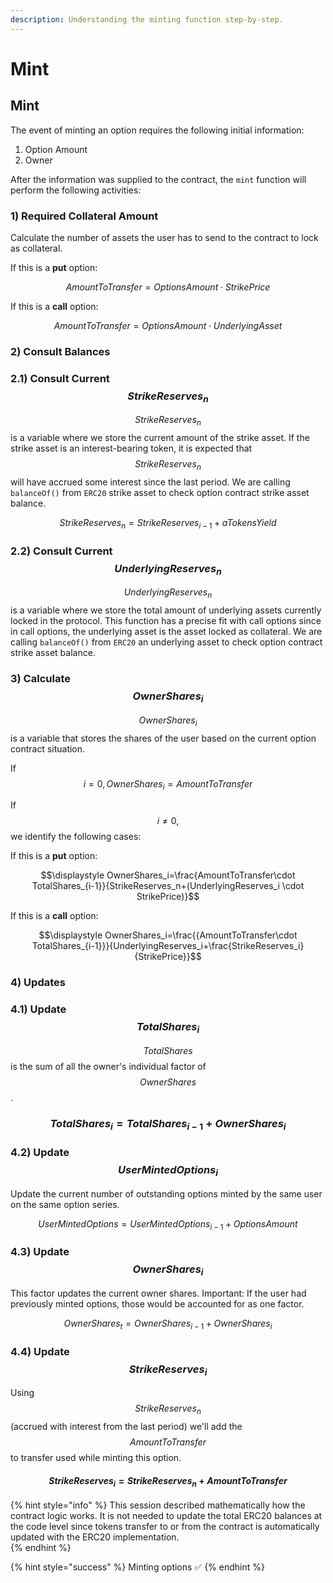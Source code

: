 ```yaml
---
description: Understanding the minting function step-by-step.
---
```


# Mint

## Mint

The event of minting an option requires the following initial information:  
1. Option Amount  
2. Owner

After the information was supplied to the contract, the `mint` function will perform the following activities:

### 1\) Required Collateral Amount

Calculate the number of assets the user has to send to the contract to lock as collateral. 

If this is a **put** option:  


$$AmountToTransfer=OptionsAmount\cdot StrikePrice$$ 

If this is a **call** option:  


$$AmountToTransfer=OptionsAmount\cdot UnderlyingAsset$$ 

### 2\) Consult Balances

### 2.1\) Consult Current $$StrikeReserves_n$$

$$StrikeReserves_n$$ is a variable where we store the current amount of the strike asset. If the strike asset is an interest-bearing token, it is expected that $$StrikeReserves_n$$ will have accrued some interest since the last period. We are calling `balanceOf()` from `ERC20` strike asset to check option contract strike asset balance.

$$StrikeReserves_n=StrikeReserves_{i-1}+aTokensYield $$

### 2.2\) Consult Current $$UnderlyingReserves_n$$

$$UnderlyingReserves_n$$is a variable where we store the total amount of underlying assets currently locked in the protocol. This function has a precise fit with call options since in call options, the underlying asset is the asset locked as collateral. We are calling `balanceOf()` from `ERC20` an underlying asset to check option contract strike asset balance.

### 3\) Calculate $$OwnerShares_i$$

$$OwnerShares_i$$ is a variable that stores the shares of the user based on the current option contract situation. 

If $$i=0,  OwnerShares_i=AmountToTransfer$$ 

If $$i≠0,$$we identify the following cases:

If this is a **put** option:

$$\displaystyle OwnerShares_i=\frac{AmountToTransfer\cdot TotalShares_{i-1}}{StrikeReserves_n+(UnderlyingReserves_i \cdot StrikePrice)}$$ 

If this is a **call** option:

$$\displaystyle OwnerShares_i=\frac{{AmountToTransfer\cdot TotalShares_{i-1}}}{UnderlyingReserves_i+\frac{StrikeReserves_i}{StrikePrice}}$$

### 4\) Updates

### 4.1\) Update  $$TotalShares_i$$

$$TotalShares$$ is the sum of all the owner's individual factor of $$OwnerShares$$.

### $$TotalShares_i = TotalShares_{i-1} +OwnerShares_i $$

### 4.2\) Update $$UserMintedOptions_i$$ 

Update the current number of outstanding options minted by the same user on the same option series.

$$UserMintedOptions=UserMintedOptions_{i-1}+OptionsAmount$$ 

### 4.3\) Update $$OwnerShares_i $$

This factor updates the current owner shares. Important: If the user had previously minted options, those would be accounted for as one factor.

$$OwnerShares_t =OwnerShares_{i -1}+OwnerShares_i $$ 

### 4.4\) Update $$StrikeReserves_i$$

Using$$StrikeReserves_n$$ \(accrued with interest from the last period\) we'll add the $$AmountToTransfer$$ to transfer used while minting this option.

#### $$StrikeReserves_i=StrikeReserves_n+AmountToTransfer$$ 

{% hint style="info" %}
This session described mathematically how the contract logic works. It is not needed to update the total ERC20 balances at the code level since tokens transfer to or from the contract is automatically updated with the ERC20 implementation.  
{% endhint %}



{% hint style="success" %}
Minting options ✅
{% endhint %}

